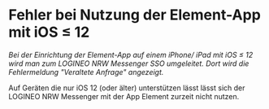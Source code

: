 # Fehler bei Nutzung der Element-App mit iOS ≤ 12

*Bei der Einrichtung der Element-App auf einem iPhone/ iPad mit iOS ≤ 12 wird man zum LOGINEO NRW Messenger SSO umgeleitet. Dort wird die Fehlermeldung "Veraltete Anfrage" angezeigt.*

Auf Geräten die nur iOS 12 (oder älter) unterstützen lässt lässt sich der LOGINEO NRW Messenger mit der App Element zurzeit nicht nutzen.
